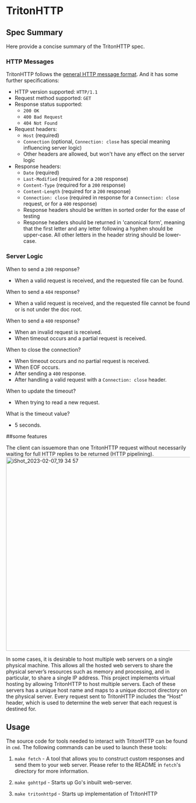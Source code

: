 
# TritonHTTP

## Spec Summary

Here provide a concise summary of the TritonHTTP spec.

### HTTP Messages

TritonHTTP follows the [general HTTP message format](https://developer.mozilla.org/en-US/docs/Web/HTTP/Messages). And it has some further specifications:

- HTTP version supported: `HTTP/1.1`
- Request method supported: `GET`
- Response status supported:
  - `200 OK`
  - `400 Bad Request`
  - `404 Not Found`
- Request headers:
  - `Host` (required)
  - `Connection` (optional, `Connection: close` has special meaning influencing server logic)
  - Other headers are allowed, but won't have any effect on the server logic
- Response headers:
  - `Date` (required)
  - `Last-Modified` (required for a `200` response)
  - `Content-Type` (required for a `200` response)
  - `Content-Length` (required for a `200` response)
  - `Connection: close` (required in response for a `Connection: close` request, or for a `400` response)
  - Response headers should be written in sorted order for the ease of testing
  - Response headers should be returned in 'canonical form', meaning that the first letter and any letter following a hyphen should be upper-case. All other letters in the header string should be lower-case.

### Server Logic

When to send a `200` response?
- When a valid request is received, and the requested file can be found.

When to send a `404` response?
- When a valid request is received, and the requested file cannot be found or is not under the doc root.

When to send a `400` response?
- When an invalid request is received.
- When timeout occurs and a partial request is received.

When to close the connection?
- When timeout occurs and no partial request is received.
- When EOF occurs.
- After sending a `400` response.
- After handling a valid request with a `Connection: close` header.

When to update the timeout?
- When trying to read a new request.

What is the timeout value?
- 5 seconds.

##some features

The client can issuemore than one TritonHTTP request without necessarily waiting for full HTTP replies to be returned (HTTP pipelining).
 <img width="530" alt="iShot_2023-02-07_19 34 57" src="https://user-images.githubusercontent.com/114261503/217423619-ff491f20-9efb-4d87-a6eb-aee82df246f8.png">

In some cases, it is desirable to host multiple web servers on a single physical machine. This allows all the hosted web servers to share the physical server’s resources such as memory and processing, and in particular, to share a single IP address. This project implements virtual hosting by allowing TritonHTTP to host multiple servers. Each of these servers has a unique host name and maps to a unique docroot directory on the physical server. Every request sent to TritonHTTP includes the “Host” header, which is used to determine the web server that each request is destined for. 

## Usage

The source code for tools needed to interact with TritonHTTP can be found in `cmd`. The following commands can be used to launch these tools:

1) `make fetch` - A tool that allows you to construct custom responses and send them to your web server. Please refer to the README in `fetch`'s directory for more information.

2) `make gohttpd` - Starts up Go's inbuilt web-server.

3) `make tritonhttpd`  - Starts up implementation of TritonHTTP
